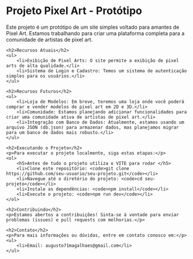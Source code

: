 <h1>Projeto Pixel Art - Protótipo</h1>
    <p>Este projeto é um protótipo de um site simples voltado para amantes de Pixel Art. Estamos trabalhando para criar uma plataforma completa para a comunidade de artistas de pixel art.</p>

    <h2>Recursos Atuais</h2>
    <ul>
        <li>Exibição de Pixel Arts: O site permite a exibição de pixel arts de alta qualidade.</li>
        <li>Sistema de Login e Cadastro: Temos um sistema de autenticação simples para os usuários.</li>
    </ul>

    <h2>Recursos Futuros</h2>
    <ul>
        <li>Loja de Modelos: Em breve, teremos uma loja onde você poderá comprar e vender modelos de pixel art em 2D e 3D.</li>
        <li>Comunidade: Estamos planejando adicionar funcionalidades para criar uma comunidade ativa de artistas de pixel art.</li>
        <li>Integração com Banco de Dados: Atualmente, estamos usando um arquivo JSON (db.json) para armazenar dados, mas planejamos migrar para um banco de dados mais robusto.</li>
    </ul>

    <h2>Executando o Projeto</h2>
    <p>Para executar o projeto localmente, siga estas etapas:</p>
    <ol>
        <h5>Antes de tudo o projeto utiliza o VITE para rodar </h5>
        <li>Clone este repositório: <code>git clone https://github.com/seu-usuario/seu-projeto.git</code></li>
        <li>Navegue até o diretório do projeto: <code>cd seu-projeto</code></li>
        <li>Instale as dependências: <code>npm install</code></li>
        <li>Execute o projeto: <code>npm run dev</code></li>
    </ol>

    <h2>Contribuindo</h2>
    <p>Estamos abertos a contribuições! Sinta-se à vontade para enviar problemas (issues) e pull requests com melhorias.</p>

    <h2>Contato</h2>
    <p>Para mais informações ou dúvidas, entre em contato conosco em:</p>
    <ul>
        <li>Email: augusto71magalhaes@gmail.com</li>    
    </ul>
